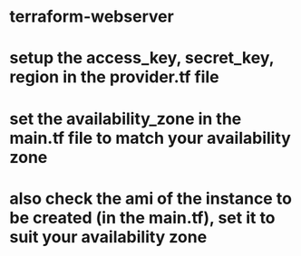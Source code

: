 # terraform-webserver
# setup the access_key, secret_key, region in the provider.tf file 
# set the availability_zone in the main.tf file to match your availability zone
# also check the ami of the instance to be created (in the main.tf), set it to suit your availability zone
